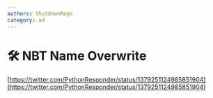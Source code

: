 ```yaml
---
authors: ShutdownRepo
category: ad
---
```


# 🛠️ NBT Name Overwrite

[https://twitter.com/PythonResponder/status/1379251124985851904](https://twitter.com/PythonResponder/status/1379251124985851904)


